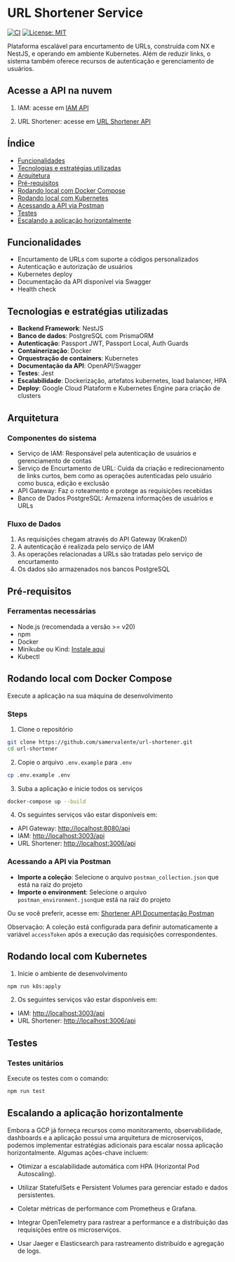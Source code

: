 # URL Shortener Service

[![CI](https://github.com/samervalente/url-shortener/actions/workflows/ci.yml/badge.svg)](https://github.com/samervalente/url-shortener/actions/workflows/ci.yml)
[![License: MIT](https://img.shields.io/badge/License-MIT-yellow.svg)](https://opensource.org/licenses/MIT)

Plataforma escalável para encurtamento de URLs, construída com NX e NestJS, e operando em ambiente Kubernetes. Além de reduzir links, o sistema também oferece recursos de autenticação e gerenciamento de usuários.

## Acesse a API na nuvem

1. IAM: acesse em [IAM API](http://104.155.158.165:3003/api)

1. URL Shortener: acesse em [URL Shortener API](http://34.71.71.218:3006/api)

## Índice

- [Funcionalidades](#funcionalidades)
- [Tecnologias e estratégias utilizadas](#tecnologias-e-estratégias-utilizadas)
- [Arquitetura](#arquitetura)
- [Pré-requisitos](#pré-requisitos)
- [Rodando local com Docker Compose](#rodando-local-com-docker-compose)
- [Rodando local com Kubernetes](#rodando-local-com-kubernetes)
- [Acessando a API via Postman](#acessando-a-api-via-postman)
- [Testes](#testes)
- [Escalando a aplicação horizontalmente](#escalando-a-aplicação-horizontalmente)

## Funcionalidades

- Encurtamento de URLs com suporte a códigos personalizados
- Autenticação e autorização de usuários
- Kubernetes deploy
- Documentação da API disponível via Swagger
- Health check

## Tecnologias e estratégias utilizadas

- **Backend Framework**: NestJS
- **Banco de dados**: PostgreSQL com PrismaORM
- **Autenticação**: Passport JWT, Passport Local, Auth Guards
- **Containerização**: Docker
- **Orquestração de containers**: Kubernetes
- **Documentação da API**: OpenAPI/Swagger
- **Testes**: Jest
- **Escalabilidade**: Dockerização, artefatos kubernetes, load balancer, HPA
- **Deploy**: Google Cloud Plataform e Kubernetes Engine para criação de clusters

## Arquitetura

### Componentes do sistema

- Serviço de IAM: Responsável pela autenticação de usuários e gerenciamento de contas
- Serviço de Encurtamento de URL: Cuida da criação e redirecionamento de links curtos, bem como as operações autenticadas pelo usuário como busca, edição e exclusão
- API Gateway: Faz o roteamento e protege as requisições recebidas
- Banco de Dados PostgreSQL: Armazena informações de usuários e URLs

### Fluxo de Dados

1. As requisições chegam através do API Gateway (KrakenD)
2. A autenticação é realizada pelo serviço de IAM
3. As operações relacionadas a URLs são tratadas pelo serviço de encurtamento
4. Os dados são armazenados nos bancos PostgreSQL

## Pré-requisitos

### Ferramentas necessárias

- Node.js (recomendada a versão >= v20)
- npm
- Docker
- Minikube ou Kind: [Instale aqui](https://kubernetes.io/pt-br/docs/tasks/tools/)
- Kubectl

## Rodando local com Docker Compose

Execute a aplicação na sua máquina de desenvolvimento

### Steps

1. Clone o repositório

```bash
git clone https://github.com/samervalente/url-shortener.git
cd url-shortener
```

2. Copie o arquivo `.env.example` para `.env`

```bash
cp .env.example .env
```

3. Suba a aplicação e inicie todos os serviços

```bash
docker-compose up --build
```

4. Os seguintes serviços vão estar disponíveis em:

- API Gateway: <http://localhost:8080/api>
- IAM: <http://localhost:3003/api>
- URL Shortener: <http://localhost:3006/api>

### Acessando a API via Postman
   - **Importe a coleção**: Selecione o arquivo `postman_collection.json`  que está na raiz do projeto
   - **Importe o environment**: Selecione o arquivo `postman_environment.json`que está na raiz do projeto

  Ou se você preferir, acesse em: [Shortener API Documentação Postman](https://documenter.getpostman.com/view/19138131/2sB2j1gsGq)

   Observação: A coleção está configurada para definir automaticamente a variável `accessToken` após a execução das requisições correspondentes.
 

## Rodando local com Kubernetes

1. Inicie o ambiente de desenvolvimento

```bash
npm run k8s:apply
```

2. Os seguintes serviços vão estar disponíveis em:

- IAM: <http://localhost:3003/api>
- URL Shortener: <http://localhost:3006/api>

## Testes

### Testes unitários

Execute os testes com o comando:

```bash
npm run test
```

## Escalando a aplicação horizontalmente

Embora a GCP já forneça recursos como monitoramento, observabilidade, dashboards e a aplicação possui uma arquitetura de microserviços, podemos implementar estratégias adicionais para escalar nossa aplicação horizontalmente. Algumas ações-chave incluem:

- Otimizar a escalabilidade automática com HPA (Horizontal Pod Autoscaling).

- Utilizar StatefulSets e Persistent Volumes para gerenciar estado e dados persistentes.

- Coletar métricas de performance com Prometheus e Grafana.

- Integrar OpenTelemetry para rastrear a performance e a distribuição das requisições entre os microserviços.

- Usar Jaeger e Elasticsearch para rastreamento distribuído e agregação de logs.
